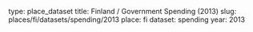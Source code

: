 type: place_dataset
title: Finland / Government Spending (2013)
slug: places/fi/datasets/spending/2013
place: fi
dataset: spending
year: 2013

